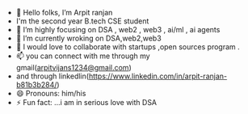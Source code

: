 - 👋 Hello folks, I’m Arpit ranjan
- I'm the second year B.tech CSE student
- 👀 I’m highly focusing on DSA , web2 , web3 , ai/ml , ai agents
- 🌱 I’m currently wroking on DSA,web2,web3
- 💞️ I would love to collaborate with startups ,open sources program .
- 📫 you can connect with me through my gmail(arpitvijans1234@gmail.com)
-   and through linkedlin(https://www.linkedin.com/in/arpit-ranjan-b81b3b284/)
- 😄 Pronouns: him/his
- ⚡ Fun fact: ...i am in serious love with DSA

<!---
ArpitRanjan0101/ArpitRanjan0101 is a ✨ special ✨ repository because its `README.md` (this file) appears on your GitHub profile.
You can click the Preview link to take a look at your changes.
--->
